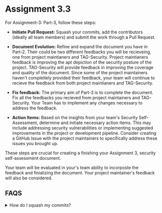 # Assignment 3.3
For Assignment-3: Part-3, follow these steps:

- **Initiate Pull Request:** Squash your commits, add the contributors (ideally all team members) and submit the work through a Pull Request.

- **Document Evolution:** Refine and expand the document you have in Part-2. Their could be two different feedbacks you will be recieveing, one from project maintianers and TAG-Security. Project maintianers feedback is improving the apt depiction of the security posture of the project. TAG-Security will provide feedback in improving the coverage and quality of the document. Since some of the project maintainers haven't compleltely provided their feedback, your team will continue to recieve the feedback from both project maintianers and TAG-Security.

- **Fix feedback:** The primary aim of Part-3 is to complete the document. Fix all the feedbacks you recieved from project maintainers and TAG-Security. Your Team has to implement any changes necessary to address the feedback.

- **Action Items:** Based on the insights from your team's Security Self-Assessment, determine and initiate necessary action items. This may include addressing security vulnerabilities or implementing suggested improvements in the project or development pipeline. Consider creating a GitHub Issue with the project maintainers to specifically address these issues you brought up.


These steps are crucial for creating a finishing your Assignment 3, security self-assessment document.

Your team will be evaluated in your's team ability to incorposte the feedback and finializing the document.
Your project maintainer's feedback will also be considered.

## FAQS
<details>
<summary> How do I squash my commits? </summary>

- Github desktop can be used to do it. But once you squash the commit history it's gone for ever.
- You can add contributors to the squash commit and then later submit the commit for PR.

</details>

